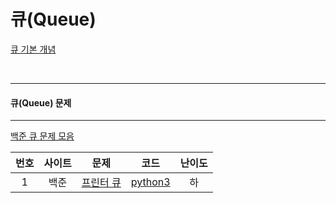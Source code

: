 # 큐(Queue)

[큐 기본 개념](https://charincoding.com/2-큐/)

<br>

------

#### 큐(Queue) 문제

------

[백준 큐 문제 모음](https://www.acmicpc.net/problem/tag/%ED%81%90)

| 번호 | 사이트 |                       문제                        |                   코드                    | 난이도 |
| :--: | :----: | :-----------------------------------------------: | :---------------------------------------: | :----: |
|  1   |  백준  | [프린터 큐](https://www.acmicpc.net/problem/1966) | [python3](./Quizes/backjoon/back_1996.py) |   하   |

